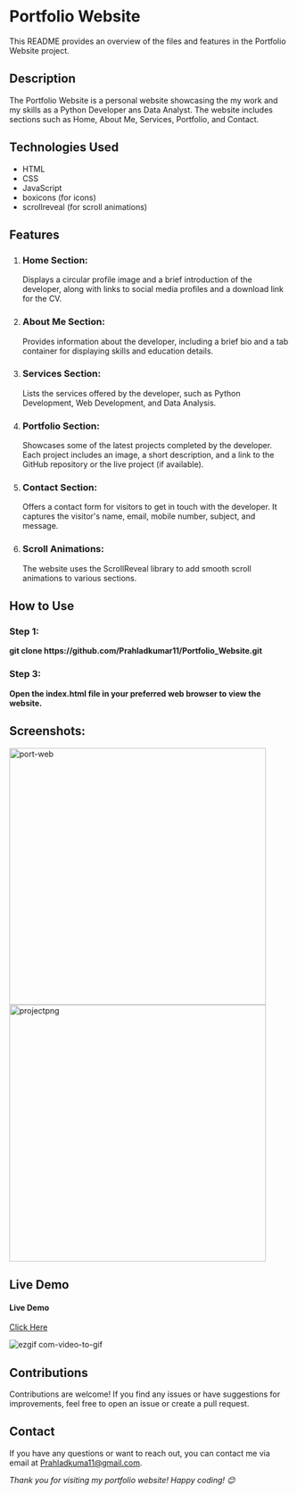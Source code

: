 # Portfolio  Website

This README provides an overview of the files and features in the Portfolio Website project.

<h2> Description</h2>
The Portfolio Website is a personal website showcasing the  my work and my skills as a Python Developer ans Data Analyst. The website includes sections such as Home, About Me, Services, Portfolio, and Contact.

<h2 >Technologies Used</h2>
<ul>
  <li>HTML</li>
  <li>CSS</li>
<li>JavaScript</li>
<li>boxicons (for icons)</li>
<li>scrollreveal (for scroll animations)</li>
</ul>

<h2 >Features</h2>
<ol>
  <li><h3>Home Section:</h3>Displays a circular profile image and a brief introduction of the developer, along with links to social media profiles and a download link for the CV.</li>

 <li><h3>About Me Section:</h3> Provides information about the developer, including a brief bio and a tab container for displaying skills and education details.</li>

 <li><h3>Services Section:</h3> Lists the services offered by the developer, such as Python Development, Web Development, and Data Analysis.</li>

 <li><h3>Portfolio Section:</h3> Showcases some of the latest projects completed by the developer. Each project includes an image, a short description, and a link to the GitHub repository or the live project (if available).</li>

 <li><h3>Contact Section:</h3>Offers a contact form for visitors to get in touch with the developer. It captures the visitor's name, email, mobile number, subject, and message.</li>

 <li><h3>Scroll Animations:</h3>The website uses the ScrollReveal library to add smooth scroll animations to various sections.</li>
</ol>

<h2>How to Use</h2>
<h3>Step 1:</h3><b>git clone https://github.com/Prahladkumar11/Portfolio_Website.git</b>
<h3>Step 3:</h3><b>Open the index.html file in your preferred web browser to view the website.</b>

<h2>Screenshots:</h2>
<img width="460" alt="port-web" src="https://github.com/Prahladkumar11/por/assets/96491878/e369a5b7-8c87-46e1-801b-2325a53e36b7">
<img width="460" alt="projectpng" src="https://github.com/Prahladkumar11/por/assets/96491878/d59ffaa9-00c5-4c2b-9f6d-1e0e39e9ff65">


<h2>Live Demo</h2>




<h4>Live Demo</h4>
<a href="https://btech-project-78.web.app/" > Click Here</a>

![ezgif com-video-to-gif](https://github.com/Prahladkumar11/por/assets/96491878/bdc7ad57-cdb3-4670-b0b6-7f355e1393a3)


<h2>Contributions</h2>

Contributions are welcome! If you find any issues or have suggestions for improvements, feel free to open an issue or create a pull request.

<h2>Contact</h2>

If you have any questions or want to reach out, you can contact me via email at Prahladkuma11@gmail.com.

<i>Thank you for visiting my portfolio website! Happy coding! 😊</i>
